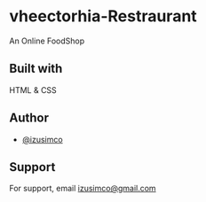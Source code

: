 # vheectorhia-Restraurant
An Online FoodShop

## Built with
HTML & CSS

## Author
- [@izusimco](https://www.github.com/izusimco)

## Support

For support, email izusimco@gmail.com
